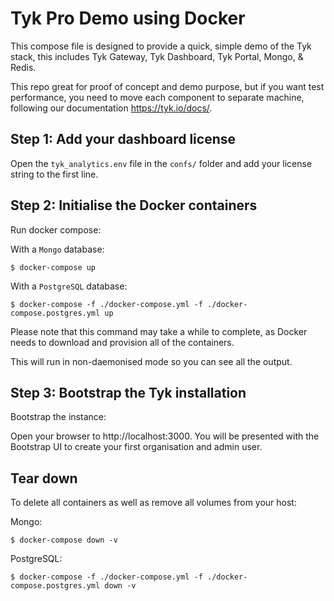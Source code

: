 # Tyk Pro Demo using Docker

This compose file is designed to provide a quick, simple demo of the Tyk stack, this includes Tyk Gateway, Tyk Dashboard, Tyk Portal, Mongo, & Redis.

This repo great for proof of concept and demo purpose, but if you want test performance, you need to move each component to separate machine, following our documentation https://tyk.io/docs/.

## Step 1: Add your dashboard license

Open the `tyk_analytics.env` file in the `confs/` folder and add your license string to the first line.

## Step 2: Initialise the Docker containers

Run docker compose:

With a `Mongo` database:
```
$ docker-compose up
```

With a `PostgreSQL` database:
```
$ docker-compose -f ./docker-compose.yml -f ./docker-compose.postgres.yml up
```

Please note that this command may take a while to complete, as Docker needs to download and provision all of the containers.

This will run in non-daemonised mode so you can see all the output.

## Step 3: Bootstrap the Tyk installation

Bootstrap the instance:

Open your browser to http://localhost:3000.  You will be presented with the Bootstrap UI to create your first organisation and admin user.

## Tear down

To delete all containers as well as remove all volumes from your host:

Mongo:
```
$ docker-compose down -v
```

PostgreSQL:
```
$ docker-compose -f ./docker-compose.yml -f ./docker-compose.postgres.yml down -v
```